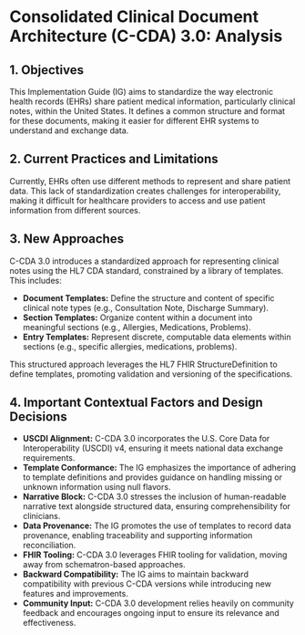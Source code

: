 # Consolidated Clinical Document Architecture (C-CDA) 3.0: Analysis

## 1. Objectives

This Implementation Guide (IG) aims to standardize the way electronic health records (EHRs) share patient medical information, particularly clinical notes, within the United States. It defines a common structure and format for these documents, making it easier for different EHR systems to understand and exchange data.

## 2. Current Practices and Limitations

Currently, EHRs often use different methods to represent and share patient data. This lack of standardization creates challenges for interoperability, making it difficult for healthcare providers to access and use patient information from different sources.

## 3. New Approaches

C-CDA 3.0 introduces a standardized approach for representing clinical notes using the HL7 CDA standard, constrained by a library of templates. This includes:

* **Document Templates:** Define the structure and content of specific clinical note types (e.g., Consultation Note, Discharge Summary).
* **Section Templates:** Organize content within a document into meaningful sections (e.g., Allergies, Medications, Problems).
* **Entry Templates:** Represent discrete, computable data elements within sections (e.g., specific allergies, medications, problems).

This structured approach leverages the HL7 FHIR StructureDefinition to define templates, promoting validation and versioning of the specifications.

## 4. Important Contextual Factors and Design Decisions

* **USCDI Alignment:** C-CDA 3.0 incorporates the U.S. Core Data for Interoperability (USCDI) v4, ensuring it meets national data exchange requirements.
* **Template Conformance:** The IG emphasizes the importance of adhering to template definitions and provides guidance on handling missing or unknown information using null flavors.
* **Narrative Block:** C-CDA 3.0 stresses the inclusion of human-readable narrative text alongside structured data, ensuring comprehensibility for clinicians.
* **Data Provenance:** The IG promotes the use of templates to record data provenance, enabling traceability and supporting information reconciliation.
* **FHIR Tooling:** C-CDA 3.0 leverages FHIR tooling for validation, moving away from schematron-based approaches.
* **Backward Compatibility:** The IG aims to maintain backward compatibility with previous C-CDA versions while introducing new features and improvements.
* **Community Input:** C-CDA 3.0 development relies heavily on community feedback and encourages ongoing input to ensure its relevance and effectiveness.
